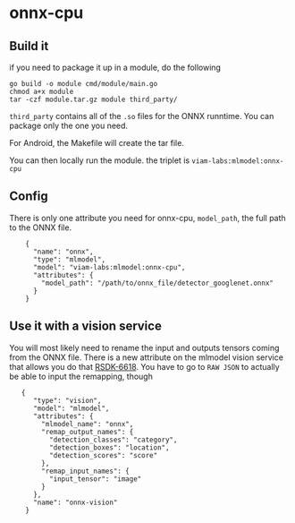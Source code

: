 # onnx-cpu

## Build it

if you need to package it up in a module, do the following

```
go build -o module cmd/module/main.go
chmod a+x module
tar -czf module.tar.gz module third_party/
```

`third_party` contains all of the `.so` files for the ONNX runntime. You can package only the one you need.

For Android, the Makefile will create the tar file.

You can then locally run the module. the triplet is `viam-labs:mlmodel:onnx-cpu`

## Config

There is only one attribute you need for onnx-cpu, `model_path`, the full path to the ONNX file.

```
    {
      "name": "onnx",
      "type": "mlmodel",
      "model": "viam-labs:mlmodel:onnx-cpu",
      "attributes": {
        "model_path": "/path/to/onnx_file/detector_googlenet.onnx"
      }
    }
```

## Use it with a vision service

You will most likely need to rename the input and outputs tensors coming from the ONNX file. There is a new attribute on the mlmodel vision service that allows you do that [RSDK-6618](https://github.com/viamrobotics/rdk/pull/3565). You have to go to `RAW JSON` to actually be able to input the remapping, though

```
   {
      "type": "vision",
      "model": "mlmodel",
      "attributes": {
        "mlmodel_name": "onnx",
        "remap_output_names": {
          "detection_classes": "category",
          "detection_boxes": "location",
          "detection_scores": "score"
        },
        "remap_input_names": {
          "input_tensor": "image"
        }
      },
      "name": "onnx-vision"
    }
```

